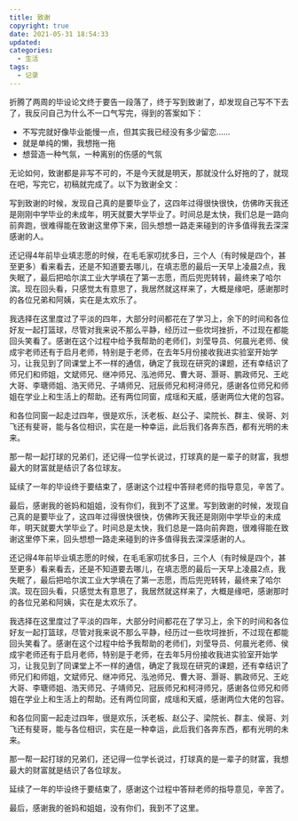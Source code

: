 ```yaml
---
title: 致谢
copyright: true
date: 2021-05-31 18:54:33
updated:
categories:
  - 生活
tags:
  - 记录
---
```


折腾了两周的毕设论文终于要告一段落了，终于写到致谢了，却发现自己写不下去了，我反问自己为什么不一口气写完，得到的答案如下：

+ 不写完就好像毕业能慢一点，但其实我已经没有多少留恋……
+ 就是单纯的懒，我想拖一拖
+ 想营造一种气氛，一种离别的伤感的气氛

无论如何，致谢都是非写不可的，不是今天就是明天，那就没什么好拖的了，就现在吧，写完它，初稿就完成了。以下为致谢全文：

<!--more-->

写到致谢的时候，发现自己真的是要毕业了，这四年过得很快很快，仿佛昨天我还是刚刚中学毕业的未成年，明天就要大学毕业了。时间总是太快，我们总是一路向前奔跑，很难得能在致谢这里停下来，回头想想一路走来碰到的许多值得我去深深感谢的人。

还记得4年前毕业填志愿的时候，在毛毛家叨扰多日，三个人（有时候是四个，甚至更多）看来看去，还是不知道要去哪儿，在填志愿的最后一天早上凌晨2点，我失眠了，最后把哈尔滨工业大学填在了第一志愿，而后兜兜转转，最终来了哈尔滨。现在回头看，只感觉太有意思了，我居然就这样来了，大概是缘吧，感谢那时的各位兄弟和阿姨，实在是太欢乐了。

我选择在这里度过了平淡的四年，大部分时间都花在了学习上，余下的时间和各位好友一起打篮球，尽管对我来说不那么平静，经历过一些坎坷挫折，不过现在都能回头笑看了。感谢在这个过程中给予我帮助的老师们，刘莹导员、何晨光老师、侯成宇老师还有于启月老师，特别是于老师，在去年5月份接收我进实验室开始学习，让我见到了同课堂上不一样的通信，确定了我现在研究的课题，还有幸结识了师兄们和师姐，文斌师兄、继冲师兄、泓池师兄、曹大哥、灏哥、鹏政师兄、王屹大哥、李瑭师姐、浩天师兄、子靖师兄、冠辰师兄和柯浔师兄，感谢各位师兄和师姐在学业上和生活上的帮助。还有两位同窗，成瑶和天威，感谢两位大佬的包容。

和各位同窗一起走过四年，很是欢乐，沃老板、赵公子、梁院长、群主、侯哥、刘飞还有斐哥，能与各位相识，实在是一种幸运，此后我们各奔东西，都有光明的未来。

那一帮一起打球的兄弟们，还记得一位学长说过，打球真的是一辈子的财富，我想最大的财富就是结识了各位球友。

延续了一年的毕设终于要结束了，感谢这个过程中答辩老师的指导意见，辛苦了。

最后，感谢我的爸妈和姐姐，没有你们，我到不了这里。写到致谢的时候，发现自己真的是要毕业了，这四年过得很快很快，仿佛昨天我还是刚刚中学毕业的未成年，明天就要大学毕业了。时间总是太快，我们总是一路向前奔跑，很难得能在致谢这里停下来，回头想想一路走来碰到的许多值得我去深深感谢的人。

还记得4年前毕业填志愿的时候，在毛毛家叨扰多日，三个人（有时候是四个，甚至更多）看来看去，还是不知道要去哪儿，在填志愿的最后一天早上凌晨2点，我失眠了，最后把哈尔滨工业大学填在了第一志愿，而后兜兜转转，最终来了哈尔滨。现在回头看，只感觉太有意思了，我居然就这样来了，大概是缘吧，感谢那时的各位兄弟和阿姨，实在是太欢乐了。

我选择在这里度过了平淡的四年，大部分时间都花在了学习上，余下的时间和各位好友一起打篮球，尽管对我来说不那么平静，经历过一些坎坷挫折，不过现在都能回头笑看了。感谢在这个过程中给予我帮助的老师们，刘莹导员、何晨光老师、侯成宇老师还有于启月老师，特别是于老师，在去年5月份接收我进实验室开始学习，让我见到了同课堂上不一样的通信，确定了我现在研究的课题，还有幸结识了师兄们和师姐，文斌师兄、继冲师兄、泓池师兄、曹大哥、灏哥、鹏政师兄、王屹大哥、李瑭师姐、浩天师兄、子靖师兄、冠辰师兄和柯浔师兄，感谢各位师兄和师姐在学业上和生活上的帮助。还有两位同窗，成瑶和天威，感谢两位大佬的包容。

和各位同窗一起走过四年，很是欢乐，沃老板、赵公子、梁院长、群主、侯哥、刘飞还有斐哥，能与各位相识，实在是一种幸运，此后我们各奔东西，都有光明的未来。

那一帮一起打球的兄弟们，还记得一位学长说过，打球真的是一辈子的财富，我想最大的财富就是结识了各位球友。

延续了一年的毕设终于要结束了，感谢这个过程中答辩老师的指导意见，辛苦了。

最后，感谢我的爸妈和姐姐，没有你们，我到不了这里。